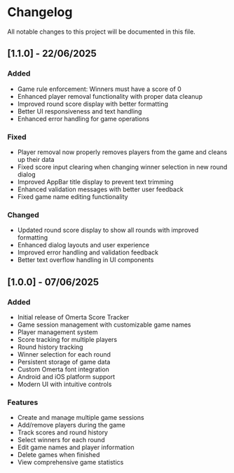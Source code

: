 # Changelog

All notable changes to this project will be documented in this file.

## [1.1.0] - 22/06/2025

### Added
- Game rule enforcement: Winners must have a score of 0
- Enhanced player removal functionality with proper data cleanup
- Improved round score display with better formatting
- Better UI responsiveness and text handling
- Enhanced error handling for game operations

### Fixed
- Player removal now properly removes players from the game and cleans up their data
- Fixed score input clearing when changing winner selection in new round dialog
- Improved AppBar title display to prevent text trimming
- Enhanced validation messages with better user feedback
- Fixed game name editing functionality

### Changed
- Updated round score display to show all rounds with improved formatting
- Enhanced dialog layouts and user experience
- Improved error handling and validation feedback
- Better text overflow handling in UI components

## [1.0.0] - 07/06/2025

### Added
- Initial release of Omerta Score Tracker
- Game session management with customizable game names
- Player management system
- Score tracking for multiple players
- Round history tracking
- Winner selection for each round
- Persistent storage of game data
- Custom Omerta font integration
- Android and iOS platform support
- Modern UI with intuitive controls

### Features
- Create and manage multiple game sessions
- Add/remove players during the game
- Track scores and round history
- Select winners for each round
- Edit game names and player information
- Delete games when finished
- View comprehensive game statistics 